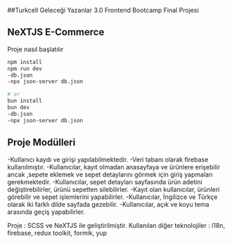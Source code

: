 ##Turkcell Geleceği Yazanlar 3.0 Frontend Bootcamp Final Projesi

## NeXTJS E-Commerce

Proje nasıl başlatılır

```bash
npm install
npm run dev
-db.json
-npx json-server db.json

# or
bun install
bun dev
-db.json
-npx json-server db.json
```

## Proje Modülleri

-Kullanıcı kaydı ve girişi yapılabilmektedir.
-Veri tabanı olarak firebase kullanılmıştır.
-Kullanıcılar, kayıt olmadan anasayfaya ve ürünlere erişebilir ancak ,sepete eklemek ve sepet detaylarını görmek için giriş yapmaları gerekmektedir.
-Kullanıcılar, sepet detayları sayfasında ürün adetini değiştirebilirler, ürünü sepetten silebilirler.
-Kayıt olan kullanıcılar, ürünleri görebilir ve sepet işlemlerini yapabilirler.
-Kullanıcılar, İngilizce ve Türkçe olarak iki farklı dilde sayfada gezebilir.
-Kullanıcılar, açık ve koyu tema arasında geçiş yapabilirler.

Proje : SCSS ve NeXTJS ile geliştirilmiştir.
Kullanılan diğer teknolojiler : i18n, firebase, redux toolkit, formik, yup
